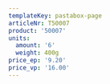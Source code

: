 ```yaml
---
templateKey: pastabox-page
articleNr: T50007
product: '50007'
units:
  amount: '6'
  weight: 400g
price_ep: '9.20'
price_vp: '16.00'
---
```


